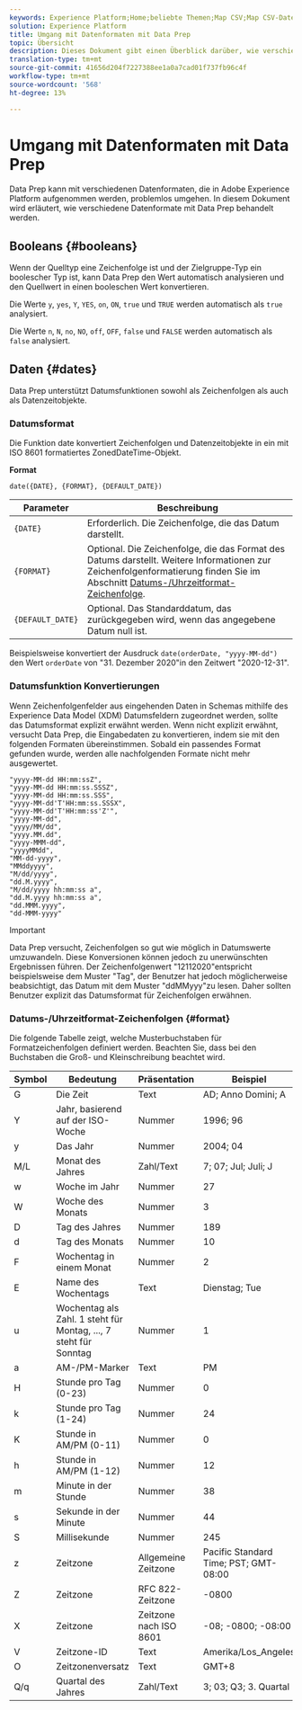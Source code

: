 ```yaml
---
keywords: Experience Platform;Home;beliebte Themen;Map CSV;Map CSV-Datei;CSV-Datei zu xdm zuordnen;CSV zu xdm zuordnen;ui-Handbuch;Mapper;Zuordnung;Datenvorbereitung;Datenvorbereitung;Vorbereiten von Daten;
solution: Experience Platform
title: Umgang mit Datenformaten mit Data Prep
topic: Übersicht
description: Dieses Dokument gibt einen Überblick darüber, wie verschiedene Datentypen in der Datenvorbereitung verarbeitet werden.
translation-type: tm+mt
source-git-commit: 41656d204f7227388ee1a0a7cad01f737fb96c4f
workflow-type: tm+mt
source-wordcount: '568'
ht-degree: 13%

---
```



# Umgang mit Datenformaten mit Data Prep

Data Prep kann mit verschiedenen Datenformaten, die in Adobe Experience Platform aufgenommen werden, problemlos umgehen. In diesem Dokument wird erläutert, wie verschiedene Datenformate mit Data Prep behandelt werden.

## Booleans {#booleans}

Wenn der Quelltyp eine Zeichenfolge ist und der Zielgruppe-Typ ein boolescher Typ ist, kann Data Prep den Wert automatisch analysieren und den Quellwert in einen booleschen Wert konvertieren.

Die Werte `y`, `yes`, `Y`, `YES`, `on`, `ON`, `true` und `TRUE` werden automatisch als `true` analysiert.

Die Werte `n`, `N`, `no`, `NO`, `off`, `OFF`, `false` und `FALSE` werden automatisch als `false` analysiert.

## Daten  {#dates}

Data Prep unterstützt Datumsfunktionen sowohl als Zeichenfolgen als auch als Datenzeitobjekte.

### Datumsformat

Die Funktion date konvertiert Zeichenfolgen und Datenzeitobjekte in ein mit ISO 8601 formatiertes ZonedDateTime-Objekt.

**Format**

```http
date({DATE}, {FORMAT}, {DEFAULT_DATE})
```

| Parameter | Beschreibung |
| --------- | ----------- |
| `{DATE}` | Erforderlich. Die Zeichenfolge, die das Datum darstellt. |
| `{FORMAT}` | Optional. Die Zeichenfolge, die das Format des Datums darstellt. Weitere Informationen zur Zeichenfolgenformatierung finden Sie im Abschnitt [Datums-/Uhrzeitformat-Zeichenfolge](#format). |
| `{DEFAULT_DATE}` | Optional. Das Standarddatum, das zurückgegeben wird, wenn das angegebene Datum null ist. |

Beispielsweise konvertiert der Ausdruck `date(orderDate, "yyyy-MM-dd")` den Wert `orderDate` von &quot;31. Dezember 2020&quot;in den Zeitwert &quot;2020-12-31&quot;.

### Datumsfunktion Konvertierungen

Wenn Zeichenfolgenfelder aus eingehenden Daten in Schemas mithilfe des Experience Data Model (XDM) Datumsfeldern zugeordnet werden, sollte das Datumsformat explizit erwähnt werden. Wenn nicht explizit erwähnt, versucht Data Prep, die Eingabedaten zu konvertieren, indem sie mit den folgenden Formaten übereinstimmen. Sobald ein passendes Format gefunden wurde, werden alle nachfolgenden Formate nicht mehr ausgewertet.

```console
"yyyy-MM-dd HH:mm:ssZ",
"yyyy-MM-dd HH:mm:ss.SSSZ",
"yyyy-MM-dd HH:mm:ss.SSS",
"yyyy-MM-dd'T'HH:mm:ss.SSSX",
"yyyy-MM-dd'T'HH:mm:ss'Z'",
"yyyy-MM-dd",
"yyyy/MM/dd",
"yyyy.MM.dd",
"yyyy-MMM-dd",
"yyyyMMdd",
"MM-dd-yyyy",
"MMddyyyy",
"M/dd/yyyy",
"dd.M.yyyy",
"M/dd/yyyy hh:mm:ss a",
"dd.M.yyyy hh:mm:ss a",
"dd.MMM.yyyy",
"dd-MMM-yyyy"
```

>[!IMPORTANT]
>
> Data Prep versucht, Zeichenfolgen so gut wie möglich in Datumswerte umzuwandeln. Diese Konversionen können jedoch zu unerwünschten Ergebnissen führen. Der Zeichenfolgenwert &quot;12112020&quot;entspricht beispielsweise dem Muster &quot;Tag&quot;, der Benutzer hat jedoch möglicherweise beabsichtigt, das Datum mit dem Muster &quot;ddMMyyy&quot;zu lesen. Daher sollten Benutzer explizit das Datumsformat für Zeichenfolgen erwähnen.

### Datums-/Uhrzeitformat-Zeichenfolgen {#format}

Die folgende Tabelle zeigt, welche Musterbuchstaben für Formatzeichenfolgen definiert werden. Beachten Sie, dass bei den Buchstaben die Groß- und Kleinschreibung beachtet wird.

| Symbol | Bedeutung | Präsentation | Beispiel |
| ------ | ------- | ------------ | ------- |
| G | Die Zeit | Text | AD; Anno Domini; A |
| Y | Jahr, basierend auf der ISO-Woche | Nummer | 1996; 96 |
| y | Das Jahr | Nummer | 2004; 04 |
| M/L | Monat des Jahres | Zahl/Text | 7; 07; Jul; Juli; J |
| w | Woche im Jahr | Nummer | 27 |
| W | Woche des Monats | Nummer | 3 |
| D | Tag des Jahres | Nummer | 189 |
| d | Tag des Monats | Nummer | 10 |
| F | Wochentag in einem Monat | Nummer | 2 |
| E | Name des Wochentags | Text | Dienstag; Tue |
| u | Wochentag als Zahl. 1 steht für Montag, ..., 7 steht für Sonntag | Nummer | 1 |
| a | AM-/PM-Marker | Text | PM |
| H | Stunde pro Tag (0-23) | Nummer | 0 |
| k | Stunde pro Tag (1-24) | Nummer | 24 |
| K | Stunde in AM/PM (0-11) | Nummer | 0 |
| h | Stunde in AM/PM (1-12) | Nummer | 12 |
| m | Minute in der Stunde | Nummer | 38 |
| s | Sekunde in der Minute | Nummer | 44 |
| S | Millisekunde | Nummer | 245 |
| z | Zeitzone | Allgemeine Zeitzone | Pacific Standard Time; PST; GMT-08:00 |
| Z | Zeitzone | RFC 822-Zeitzone | -0800 |
| X | Zeitzone | Zeitzone nach ISO 8601 | -08; -0800; -08:00 |
| V | Zeitzone-ID | Text | Amerika/Los_Angeles |
| O | Zeitzonenversatz | Text | GMT+8 |
| Q/q | Quartal des Jahres | Zahl/Text | 3; 03; Q3; 3. Quartal |
